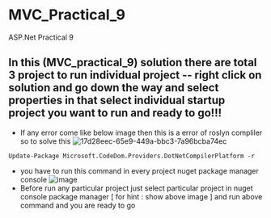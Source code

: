 # MVC_Practical_9
ASP.Net Practical 9

## In this (MVC_practical_9) solution there are total 3 project to run individual project -- right click on solution and go down the way and select properties in that select individual startup project you want to run and ready to go!!!

* If any error come like below image then this is a error of roslyn compliler so to solve this
![17d28eec-65e9-449a-bbc3-7a96bcba74ec](https://github.com/jil1710/MVC_Practical_9/assets/125335932/9f16ee03-178f-4d1d-85a0-eeea69f61989)

```
Update-Package Microsoft.CodeDom.Providers.DotNetCompilerPlatform -r
```
* you have to run this command in every project nuget package manager console
  ![image](https://github.com/jil1710/MVC_Practical_9/assets/125335932/b1f47d01-5f8a-48c2-a244-4a1f861d8db6)
* Before run any particular project just select particular project in nuget console package manager [ for hint : show above image ] and run above command and you are ready to go

